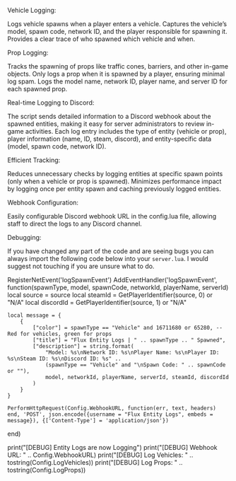 Vehicle Logging:

Logs vehicle spawns when a player enters a vehicle.
Captures the vehicle’s model, spawn code, network ID, and the player responsible for spawning it.
Provides a clear trace of who spawned which vehicle and when.


Prop Logging:

Tracks the spawning of props like traffic cones, barriers, and other in-game objects.
Only logs a prop when it is spawned by a player, ensuring minimal log spam.
Logs the model name, network ID, player name, and server ID for each spawned prop.


Real-time Logging to Discord:

The script sends detailed information to a Discord webhook about the spawned entities, making it easy for server administrators to review in-game activities.
Each log entry includes the type of entity (vehicle or prop), player information (name, ID, steam, discord), and entity-specific data (model, spawn code, network ID).


Efficient Tracking:

Reduces unnecessary checks by logging entities at specific spawn points (only when a vehicle or prop is spawned).
Minimizes performance impact by logging once per entity spawn and caching previously logged entities.


Webhook Configuration:

Easily configurable Discord webhook URL in the config.lua  file, allowing staff to direct the logs to any Discord channel.



Debugging:

If you have changed any part of the code and are seeing bugs you can always import the following code below into your `server.lua`. I would suggest not touching if you are unsure what to do.


RegisterNetEvent('logSpawnEvent')
AddEventHandler('logSpawnEvent', function(spawnType, model, spawnCode, networkId, playerName, serverId)
    local source = source
    local steamId = GetPlayerIdentifier(source, 0) or "N/A"
    local discordId = GetPlayerIdentifier(source, 1) or "N/A"

    local message = {
        {
            ["color"] = spawnType == "Vehicle" and 16711680 or 65280, -- Red for vehicles, green for props
            ["title"] = "Flux Entity Logs | " .. spawnType .. " Spawned",
            ["description"] = string.format(
                "Model: %s\nNetwork ID: %s\nPlayer Name: %s\nPlayer ID: %s\nSteam ID: %s\nDiscord ID: %s" ..
                (spawnType == "Vehicle" and "\nSpawn Code: " .. spawnCode or ""),
                model, networkId, playerName, serverId, steamId, discordId
            )
        }
    }

    PerformHttpRequest(Config.WebhookURL, function(err, text, headers) end, 'POST', json.encode({username = "Flux Entity Logs", embeds = message}), {['Content-Type'] = 'application/json'})
end)


print("[DEBUG] Entity Logs are now Logging")
print("[DEBUG] Webhook URL: " .. Config.WebhookURL)
print("[DEBUG] Log Vehicles: " .. tostring(Config.LogVehicles))
print("[DEBUG] Log Props: " .. tostring(Config.LogProps))
